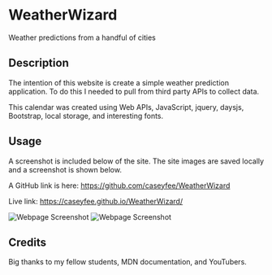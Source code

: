# WeatherWizard
Weather predictions from a handful of cities

## Description

The intention of this website is create a simple weather prediction application. To do this I needed to pull from third party APIs to collect data. 

This calendar was created using Web APIs, JavaScript, jquery, daysjs, Bootstrap, local storage, and interesting fonts. 

## Usage

A screenshot is included below of the site. The site images are saved locally and a screenshot is shown below.


A GitHub link is here: https://github.com/caseyfee/WeatherWizard


Live link: https://caseyfee.github.io/WeatherWizard/

![Webpage Screenshot](assets/css/headerScreenshot.png)
![Webpage Screenshot](assets/css/colorChanging.png)


## Credits

Big thanks to my fellow students, MDN documentation, and YouTubers.
